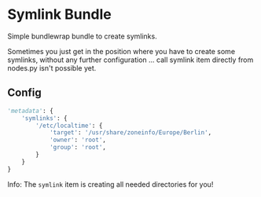 # Symlink Bundle

Simple bundlewrap bundle to create symlinks.

Sometimes you just get in the position where you have to create some symlinks, without any further configuration ... call symlink item directly from nodes.py isn't possible yet.

## Config

```python
'metadata': {
	'symlinks': {
		'/etc/localtime': {
			'target': '/usr/share/zoneinfo/Europe/Berlin',
			'owner': 'root',
			'group': 'root',
		}
	}
}
```

Info: The `symlink` item is creating all needed directories for you!
